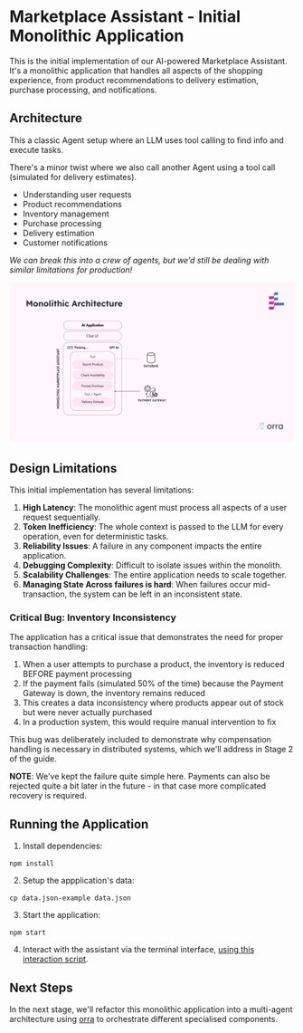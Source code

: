 # Marketplace Assistant - Initial Monolithic Application

This is the initial implementation of our AI-powered Marketplace Assistant. It's a monolithic application that handles all aspects of the shopping experience, from product recommendations to delivery estimation, purchase processing, and notifications.

## Architecture

This a classic Agent setup where an LLM uses tool calling to find info and execute tasks.

There's a minor twist where we also call another Agent using a tool call (simulated for delivery estimates).

- Understanding user requests
- Product recommendations
- Inventory management
- Purchase processing
- Delivery estimation
- Customer notifications

_We can break this into a crew of agents, but we’d still be dealing with similar limitations for production!_

![](images/MonolithArchitecture.png)

## Design Limitations

This initial implementation has several limitations:

1. **High Latency**: The monolithic agent must process all aspects of a user request sequentially.
2. **Token Inefficiency**: The whole context is passed to the LLM for every operation, even for deterministic tasks.
3. **Reliability Issues**: A failure in any component impacts the entire application.
4. **Debugging Complexity**: Difficult to isolate issues within the monolith.
5. **Scalability Challenges**: The entire application needs to scale together.
6. **Managing State Across failures is hard**: When failures occur mid-transaction, the system can be left in an inconsistent state.

### Critical Bug: Inventory Inconsistency

The application has a critical issue that demonstrates the need for proper transaction handling:

1. When a user attempts to purchase a product, the inventory is reduced BEFORE payment processing
2. If the payment fails (simulated 50% of the time) because the Payment Gateway is down, the inventory remains reduced
3. This creates a data inconsistency where products appear out of stock but were never actually purchased
4. In a production system, this would require manual intervention to fix

This bug was deliberately included to demonstrate why compensation handling is necessary in distributed systems, which we'll address in Stage 2 of the guide.

**NOTE**: We've kept the failure quite simple here. Payments can also be rejected quite a bit later in the future - in that case more complicated recovery is required.

## Running the Application

1. Install dependencies:
```shell
npm install
```

2. Setup the appplication's data:
```shell
cp data.json-example data.json
```

3. Start the application:
```shell
npm start
```

4. Interact with the assistant via the terminal interface, [using this interaction script](../README.md#example-user-interaction).

## Next Steps

In the next stage, we'll refactor this monolithic application into a multi-agent architecture using [orra](https://github.com/orra-dev/orra) to orchestrate different specialised components.
